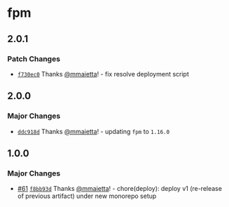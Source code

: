 # fpm

## 2.0.1

### Patch Changes

- [`f730ec0`](https://github.com/electron-userland/electron-builder-binaries/commit/f730ec081b0e5a394cb686e3a921c2efb3b2ac00) Thanks [@mmaietta](https://github.com/mmaietta)! - fix resolve deployment script

## 2.0.0

### Major Changes

- [`ddc918d`](https://github.com/electron-userland/electron-builder-binaries/commit/ddc918ddf310cf563807788036d7153f80e4af61) Thanks [@mmaietta](https://github.com/mmaietta)! - updating `fpm` to `1.16.0`

## 1.0.0

### Major Changes

- [#61](https://github.com/electron-userland/electron-builder-binaries/pull/61) [`f8bb93d`](https://github.com/electron-userland/electron-builder-binaries/commit/f8bb93d87215fe9095c419e2939f3ea1bc60fefa) Thanks [@mmaietta](https://github.com/mmaietta)! - chore(deploy): deploy v1 (re-release of previous artifact) under new monorepo setup
